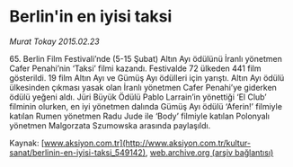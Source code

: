 # Berlin'in en iyisi taksi

*Murat Tokay 2015.02.23*

<div class="pNewsDetailMainContent" itemprop="articleBody">
 <p>
  65. Berlin Film Festivali’nde (5-15 Şubat) Altın Ayı ödülünü İranlı yönetmen Cafer Penahi’nin ‘Taksi’ filmi kazandı. Festivalde 72 ülkeden 441 film gösterildi. 19 film Altın Ayı ve Gümüş Ayı ödülleri için yarıştı. Altın Ayı ödülü ülkesinden çıkması yasak olan İranlı yönetmen Cafer Penahi’ye giderken ödülü yeğeni aldı. Jüri Büyük Ödülü Pablo Larrain’in yönettiği ‘El Club’ filminin olurken, en iyi yönetmen dalında Gümüş Ayı ödülü ‘Aferin!’ filmiyle katılan Rumen yönetmen Radu Jude ile ‘Body’ filmiyle katılan Polonyalı yönetmen Malgorzata Szumowska arasında paylaşıldı.
 </p>
</div>


Kaynak: [www.aksiyon.com.tr](http://www.aksiyon.com.tr/kultur-sanat/berlinin-en-iyisi-taksi_549142), [web.archive.org (arşiv bağlantısı)](http://web.archive.org/web/20150730203634/http://www.aksiyon.com.tr/kultur-sanat/berlinin-en-iyisi-taksi_549142)
